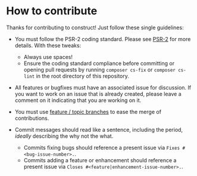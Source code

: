 # How to contribute

Thanks for contributing to construct! Just follow these single guidelines:
- You must follow the PSR-2 coding standard. Please see [PSR-2](http://www.php-fig.org/psr/psr-2/) for more details. With these tweaks:
    - Always use spaces!
    - Ensure the coding standard compliance before committing or opening pull requests by running `composer cs-fix` or `composer cs-lint` in the root directory of this repository.

- All features or bugfixes must have an associated issue for discussion. If you want to work on an issue that is already created, please leave a comment on it indicating that you are working on it.

- You must use [feature / topic branches](https://git-scm.com/book/en/v2/Git-Branching-Branching-Workflows) to ease the merge of contributions.

- Commit messages should read like a sentence, including the period, _ideally_ describing the why not the what.
    - Commits fixing bugs should reference a present issue via `Fixes #<bug-issue-number>.`.
    - Commits adding a feature or enhancement should reference a present issue via `Closes #<feature|enhancement-issue-number>.`.

